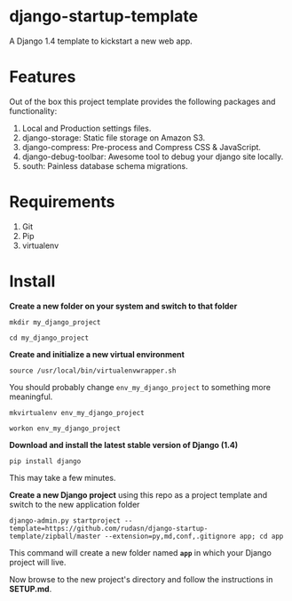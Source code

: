 django-startup-template
=======================

A Django 1.4 template to kickstart a new web app.

Features
========
Out of the box this project template provides the following packages and 
functionality:

1. Local and Production settings files.
2. django-storage: Static file storage on Amazon S3.
3. django-compress: Pre-process and Compress CSS & JavaScript.
4. django-debug-toolbar: Awesome tool to debug your django site locally.
5. south: Painless database schema migrations.

Requirements
=============

1. Git
2. Pip
3. virtualenv

Install
=======
**Create a new folder on your system and switch to that folder**

```
mkdir my_django_project
```


```
cd my_django_project
```

**Create and initialize a new virtual environment**

```
source /usr/local/bin/virtualenvwrapper.sh
```

You should probably change ```env_my_django_project``` to something more 
meaningful.

```
mkvirtualenv env_my_django_project
```


```
workon env_my_django_project
```


**Download and install the latest stable version of Django (1.4)**

```
pip install django
```

This may take a few minutes.

**Create a new Django project** using this repo as a project template and 
switch to the new application folder

```
django-admin.py startproject --template=https://github.com/rudasn/django-startup-template/zipball/master --extension=py,md,conf,.gitignore app; cd app
```

This command will create a new folder named **```app```** in which your Django 
project will live.

Now browse to the new project's directory and follow the instructions in **SETUP.md**.
